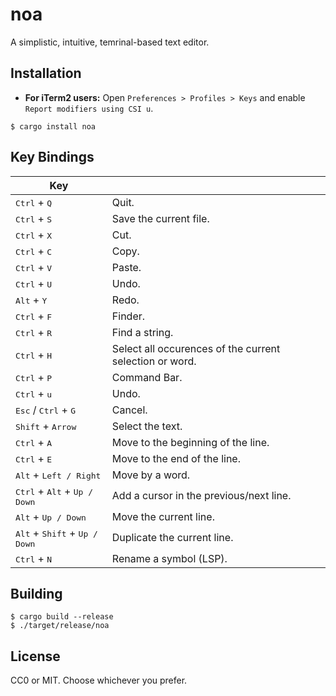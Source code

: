 noa
====

A simplistic, intuitive, temrinal-based text editor.

## Installation

- **For iTerm2 users:** Open `Preferences > Profiles > Keys` and enable `Report modifiers using CSI u`.

```
$ cargo install noa
```

## Key Bindings

| Key                                                      |                                                         |
|----------------------------------------------------------|---------------------------------------------------------|
| <kbd>Ctrl</kbd> + <kbd>Q</kbd>                           | Quit.                                                   |
| <kbd>Ctrl</kbd> + <kbd>S</kbd>                           | Save the current file.                                  |
| <kbd>Ctrl</kbd> + <kbd>X</kbd>                           | Cut.                                                    |
| <kbd>Ctrl</kbd> + <kbd>C</kbd>                           | Copy.                                                   |
| <kbd>Ctrl</kbd> + <kbd>V</kbd>                           | Paste.                                                  |
| <kbd>Ctrl</kbd> + <kbd>U</kbd>                           | Undo.                                                   |
| <kbd>Alt</kbd> + <kbd>Y</kbd>                            | Redo.                                                   |
| <kbd>Ctrl</kbd> + <kbd>F</kbd>                           | Finder.                                                 |
| <kbd>Ctrl</kbd> + <kbd>R</kbd>                           | Find a string.                                          |
| <kbd>Ctrl</kbd> + <kbd>H</kbd>                           | Select all occurences of the current selection or word. |
| <kbd>Ctrl</kbd> + <kbd>P</kbd>                           | Command Bar.                                            |
| <kbd>Ctrl</kbd> + <kbd>u</kbd>                           | Undo.                                                   |
| <kbd>Esc</kbd> / <kbd>Ctrl</kbd> + <kbd>G</kbd>          | Cancel.                                                 |
| <kbd>Shift</kbd> + <kbd>Arrow</kbd>                      | Select the text.                                        |
| <kbd>Ctrl</kbd> + <kbd>A</kbd>                           | Move to the beginning of the line.                      |
| <kbd>Ctrl</kbd> + <kbd>E</kbd>                           | Move to the end of the line.                            |
| <kbd>Alt</kbd> + <kbd>Left / Right</kbd>                 | Move by a word.                                         |
| <kbd>Ctrl</kbd> + <kbd>Alt</kbd> + <kbd>Up / Down</kbd>  | Add a cursor in the previous/next line.                 |
| <kbd>Alt</kbd> + <kbd>Up / Down</kbd>                    | Move the current line.                                  |
| <kbd>Alt</kbd> + <kbd>Shift</kbd> + <kbd>Up / Down</kbd> | Duplicate the current line.                             |
| <kbd>Ctrl</kbd> + <kbd>N</kbd>                           | Rename a symbol (LSP).                                  |

## Building

```
$ cargo build --release
$ ./target/release/noa
```

## License
CC0 or MIT. Choose whichever you prefer.

